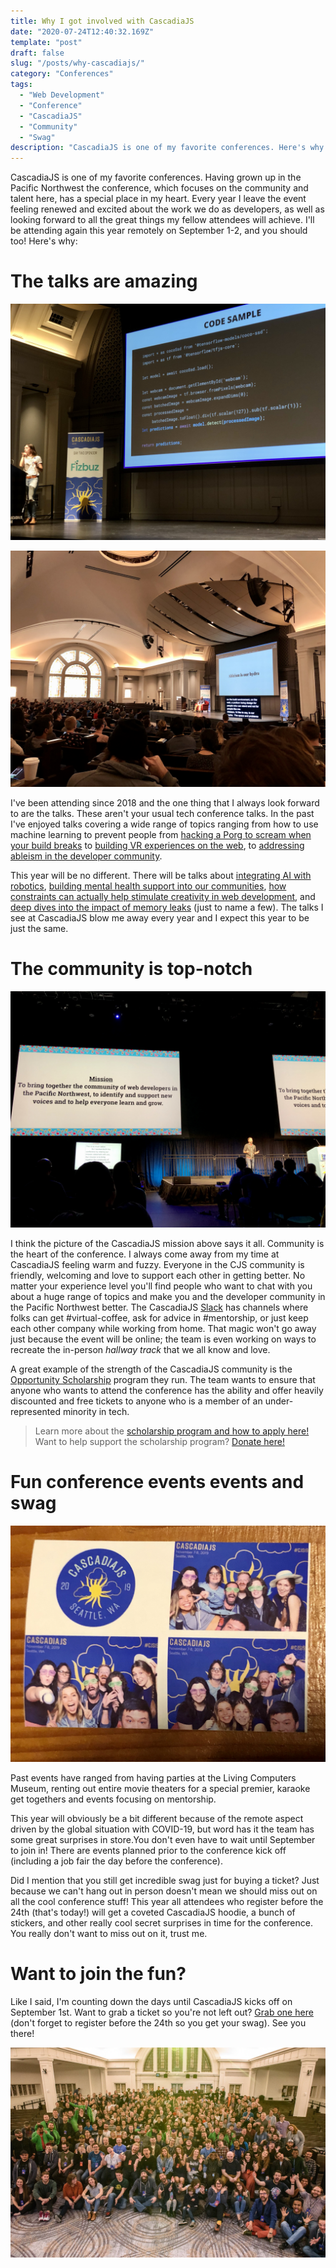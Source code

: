```yaml
---
title: Why I got involved with CascadiaJS
date: "2020-07-24T12:40:32.169Z"
template: "post"
draft: false
slug: "/posts/why-cascadiajs/"
category: "Conferences"
tags:
  - "Web Development"
  - "Conference"
  - "CascadiaJS"
  - "Community"
  - "Swag"
description: "CascadiaJS is one of my favorite conferences. Here's why..."
---
```


CascadiaJS is one of my favorite conferences. Having grown up in the Pacific Northwest the conference, which focuses on the community and talent here, has a special place in my heart. Every year I leave the event feeling renewed and excited about the work we do as developers, as well as looking forward to all the great things my fellow attendees will achieve. I'll be attending again this year remotely on September 1-2, and you should too! Here's why:

# The talks are amazing

![speaker on stage discussing code](/media/why-cascadiajs/IMG_2786.jpg)

![speaker on stage discussing ableism](/media/why-cascadiajs/IMG_2782.jpg)

I've been attending since 2018 and the one thing that I always look forward to are the talks. These aren't your usual tech conference talks. In the past I've enjoyed talks covering a wide range of topics ranging from how to use machine learning to prevent people from [hacking a Porg to scream when your build breaks](https://www.youtube.com/watch?v=3wx806HOgnA&feature=emb_title) to [building VR experiences on the web](https://www.youtube.com/watch?v=H8crihughSc&feature=emb_title), to [addressing ableism in the developer community](https://www.youtube.com/watch?v=SDdsD5AmKYA&feature=emb_title).

This year will be no different. There will be talks about [integrating AI with robotics](https://2020.cascadiajs.com/speakers/april-speight), [building mental health support into our communities](https://2020.cascadiajs.com/speakers/rahat-chowdhury), [how constraints can actually help stimulate creativity in web development](https://2020.cascadiajs.com/speakers/pantelis-kalogiros), and [deep dives into the impact of memory leaks](https://2020.cascadiajs.com/speakers/will-klein) (just to name a few). The talks I see at CascadiaJS blow me away every year and I expect this year to be just the same.

# The community is top-notch

![CascadiaJS mission statement](/media/why-cascadiajs/IMG_1114.jpg)

I think the picture of the CascadiaJS mission above says it all. Community is the heart of the conference. I always come away from my time at CascadiaJS feeling warm and fuzzy. Everyone in the CJS community is friendly, welcoming and love to support each other in getting better. No matter your experience level you'll find people who want to chat with you about a huge range of topics and make you and the developer community in the Pacific Northwest better. The CascadiaJS [Slack](https://join.slack.com/t/cascadiajs/shared_invite/enQtNzYzMzYxMTc0OTc5LWM0ZDZiZDc5MDgwMmFkODdlZTdiMGE3NjFhYTZmNWVkMWEwMDcxNWE0Nzg5YTcwOGQzZDk0Y2M3ZWRmN2QwNzU) has channels where folks can get #virtual-coffee, ask for advice in #mentorship, or just keep each other company while working from home. That magic won't go away just because the event will be online; the team is even working on ways to recreate the in-person _hallway track_ that we all know and love.

A great example of the strength of the CascadiaJS community is the [Opportunity Scholarship](https://2020.cascadiajs.com/scholarships) program they run. The team wants to ensure that anyone who wants to attend the conference has the ability and offer heavily discounted and free tickets to anyone who is a member of an under-represented minority in tech.

> Learn more about the [scholarship program and how to apply here!](https://2020.cascadiajs.com/scholarships)
> Want to help support the scholarship program? [Donate here!](https://ti.to/event-loop/cascadiajs-2020/with/scholarship-donation)

# Fun conference events events and swag

![picture of photo booth group](/media/why-cascadiajs/IMG_2807.jpg)

Past events have ranged from having parties at the Living Computers Museum, renting out entire movie theaters for a special premier, karaoke get togethers and events focusing on mentorship.

This year will obviously be a bit different because of the remote aspect driven by the global situation with COVID-19, but word has it the team has some great surprises in store.You don't even have to wait until September to join in! There are events planned prior to the conference kick off (including a job fair the day before the conference).

Did I mention that you still get incredible swag just for buying a ticket? Just because we can't hang out in person doesn't mean we should miss out on all the cool conference stuff! This year all attendees who register before the 24th (that's today!) will get a coveted CascadiaJS hoodie, a bunch of stickers, and other really cool secret surprises in time for the conference. You really don't want to miss out on it, trust me. 

# Want to join the fun?

Like I said, I'm counting down the days until CascadiaJS kicks off on September 1st. Want to grab a ticket so you're not left out? [Grab one here](https://ti.to/event-loop/cascadiajs-2020/discount/brenden) (don't forget to register before the 24th so you get your swag). See you there!

![conference attendees group photo](/media/why-cascadiajs/IMG_2812.jpg)
